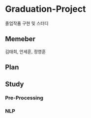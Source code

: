 # Graduation-Project
졸업작품 구현 및 스터디
## Memeber
김태희, 안세훈, 정영훈

## Plan

## Study 

### Pre-Processing

### NLP
